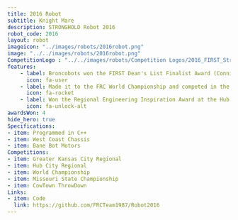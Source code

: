 ```yaml
---
title: 2016 Robot
subtitle: Knight Mare 
description: STRONGHOLD Robot 2016
robot_code: 2016
layout: robot
imageicon: "../images/robots/2016robot.png"
image: "../../images/robots/2016robot.png"
CompetitionLogo : "../../images/robots/Competition Logos/2016_FIRST_Stronghold.svg"
features:
    - label: Broncobots won the FIRST Dean's List Finalist Award (Connie Wentworth)
      icon: fa-user
    - label: Made it to the FRC World Championship and competed in the Carson Division
      icon: fa-rocket 
    - label: Won the Regional Engineering Inspiration Award at the Hub City Regional
      icon: fa-unlock-alt
awardsWon: 4
hide_hero: true
Specifications:
- item: Programmed in C++
- item: West Coast Chassis
- item: Bane Bot Motors
Competitions:
- item: Greater Kansas City Regional
- item: Hub City Regional
- item: World Championship
- item: Missouri State Championship
- item: CowTown ThrowDown
Links:
- item: Code
  link: https://github.com/FRCTeam1987/Robot2016
---
```

